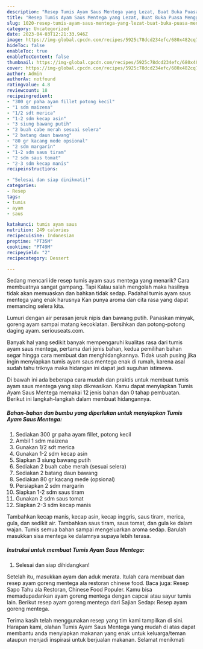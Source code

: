 ```yaml
---
description: "Resep Tumis Ayam Saus Mentega yang Lezat, Buat Buka Puasa Menggugah Selera"
title: "Resep Tumis Ayam Saus Mentega yang Lezat, Buat Buka Puasa Menggugah Selera"
slug: 1020-resep-tumis-ayam-saus-mentega-yang-lezat-buat-buka-puasa-menggugah-selera
category: Uncategorized
date: 2023-04-03T12:21:33.946Z
image: https://img-global.cpcdn.com/recipes/5925c78dcd234efc/680x482cq70/tumis-ayam-saus-mentega-foto-resep-utama.jpg
hideToc: false
enableToc: true
enableTocContent: false
thumbnail: https://img-global.cpcdn.com/recipes/5925c78dcd234efc/680x482cq70/tumis-ayam-saus-mentega-foto-resep-utama.jpg
cover: https://img-global.cpcdn.com/recipes/5925c78dcd234efc/680x482cq70/tumis-ayam-saus-mentega-foto-resep-utama.jpg
author: Admin
authorAv: notfound
ratingvalue: 4.8
reviewcount: 18
recipeingredient:
- "300 gr paha ayam fillet potong kecil"
- "1 sdm maizena"
- "1/2 sdt merica"
- "1-2 sdm kecap asin"
- "3 siung bawang putih"
- "2 buah cabe merah sesuai selera"
- "2 batang daun bawang"
- "80 gr kacang mede opsional"
- "2 sdm margarin"
- "1-2 sdm saus tiram"
- "2 sdm saus tomat"
- "2-3 sdm kecap manis"
recipeinstructions:

- "Selesai dan siap dinikmati!"
categories:
- Resep
tags:
- tumis
- ayam
- saus

katakunci: tumis ayam saus 
nutrition: 249 calories
recipecuisine: Indonesian
preptime: "PT35M"
cooktime: "PT49M"
recipeyield: "2"
recipecategory: Dessert

---
```



Sedang mencari ide resep tumis ayam saus mentega yang menarik? Cara membuatnya sangat gampang. Tapi Kalau salah mengolah maka hasilnya tidak akan memuaskan dan bahkan tidak sedap. Padahal tumis ayam saus mentega yang enak harusnya Kan punya aroma dan cita rasa yang dapat memancing selera kita.


Lumuri dengan air perasan jeruk nipis dan bawang putih. Panaskan minyak, goreng ayam sampai matang kecoklatan. Bersihkan dan potong-potong daging ayam. seriouseats.com.

Banyak hal yang sedikit banyak mempengaruhi kualitas rasa dari tumis ayam saus mentega, pertama dari jenis bahan, kedua pemilihan bahan segar hingga cara membuat dan menghidangkannya. Tidak usah pusing jika ingin menyiapkan tumis ayam saus mentega enak di rumah, karena asal sudah tahu triknya maka hidangan ini dapat jadi suguhan istimewa.


Di bawah ini ada beberapa cara mudah dan praktis untuk membuat tumis ayam saus mentega yang siap dikreasikan. Kamu dapat menyiapkan Tumis Ayam Saus Mentega memakai 12 jenis bahan dan 0 tahap pembuatan. Berikut ini langkah-langkah dalam membuat hidangannya.

<!--inarticleads1-->

##### Bahan-bahan dan bumbu yang diperlukan untuk menyiapkan Tumis Ayam Saus Mentega:

1. Sediakan 300 gr paha ayam fillet, potong kecil
1. Ambil 1 sdm maizena
1. Gunakan 1/2 sdt merica
1. Gunakan 1-2 sdm kecap asin
1. Siapkan 3 siung bawang putih
1. Sediakan 2 buah cabe merah (sesuai selera)
1. Sediakan 2 batang daun bawang
1. Sediakan 80 gr kacang mede (opsional)
1. Persiapkan 2 sdm margarin
1. Siapkan 1-2 sdm saus tiram
1. Gunakan 2 sdm saus tomat
1. Siapkan 2-3 sdm kecap manis


Tambahkan kecap manis, kecap asin, kecap inggris, saus tiram, merica, gula, dan sedikit air. Tambahkan saus tiram, saus tomat, dan gula ke dalam wajan. Tumis semua bahan sampai mengeluarkan aroma sedap. Barulah masukkan sisa mentega ke dalamnya supaya lebih terasa. 

<!--inarticleads2-->

##### Instruksi untuk membuat Tumis Ayam Saus Mentega:


1. Selesai dan siap dihidangkan!

Setelah itu, masukkan ayam dan aduk merata. Itulah cara membuat dan resep ayam goreng mentega ala restoran chinese food. Baca juga: Resep Sapo Tahu ala Restoran, Chinese Food Populer. Kamu bisa memadupadankan ayam goreng mentega dengan capcai atau sayur tumis lain. Berikut resep ayam goreng mentega dari Sajian Sedap: Resep ayam goreng mentega. 

Terima kasih telah menggunakan resep yang tim kami tampilkan di sini. Harapan kami, olahan Tumis Ayam Saus Mentega yang mudah di atas dapat membantu anda menyiapkan makanan yang enak untuk keluarga/teman ataupun menjadi inspirasi untuk berjualan makanan. Selamat menikmati
